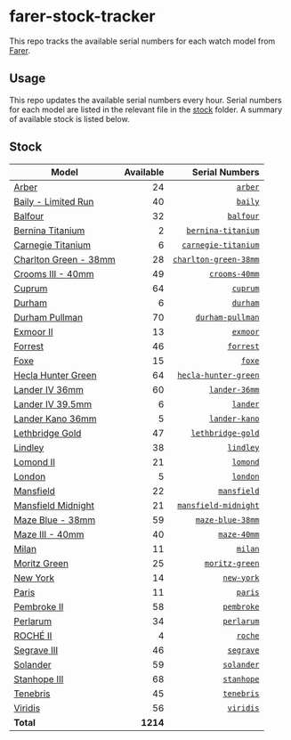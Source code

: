 # farer-stock-tracker

This repo tracks the available serial numbers for each watch model from [Farer](https://farer.com).

## Usage

This repo updates the available serial numbers every hour. Serial numbers for each model are listed in the relevant file in the [stock](./stock) folder. A summary of available stock is listed below.

## Stock

| Model | Available | Serial Numbers |
| ----- | --------: | -------------: |
| [Arber](https://usd.farer.com/products/arber) | 24 | [`arber`](./stock/arber) |
| [Baily - Limited Run](https://usd.farer.com/products/baily) | 40 | [`baily`](./stock/baily) |
| [Balfour](https://usd.farer.com/products/balfour) | 32 | [`balfour`](./stock/balfour) |
| [Bernina Titanium](https://usd.farer.com/products/bernina-titanium) | 2 | [`bernina-titanium`](./stock/bernina-titanium) |
| [Carnegie Titanium](https://usd.farer.com/products/carnegie-titanium) | 6 | [`carnegie-titanium`](./stock/carnegie-titanium) |
| [Charlton Green - 38mm](https://usd.farer.com/products/charlton-green-38mm) | 28 | [`charlton-green-38mm`](./stock/charlton-green-38mm) |
| [Crooms III - 40mm](https://usd.farer.com/products/crooms-40mm) | 49 | [`crooms-40mm`](./stock/crooms-40mm) |
| [Cuprum](https://usd.farer.com/products/cuprum) | 64 | [`cuprum`](./stock/cuprum) |
| [Durham](https://usd.farer.com/products/durham) | 6 | [`durham`](./stock/durham) |
| [Durham Pullman](https://usd.farer.com/products/durham-pullman) | 70 | [`durham-pullman`](./stock/durham-pullman) |
| [Exmoor II](https://usd.farer.com/products/exmoor) | 13 | [`exmoor`](./stock/exmoor) |
| [Forrest](https://usd.farer.com/products/forrest) | 46 | [`forrest`](./stock/forrest) |
| [Foxe](https://usd.farer.com/products/foxe) | 15 | [`foxe`](./stock/foxe) |
| [Hecla Hunter Green](https://usd.farer.com/products/hecla-hunter-green) | 64 | [`hecla-hunter-green`](./stock/hecla-hunter-green) |
| [Lander IV 36mm](https://usd.farer.com/products/lander-36mm) | 60 | [`lander-36mm`](./stock/lander-36mm) |
| [Lander IV 39.5mm](https://usd.farer.com/products/lander) | 6 | [`lander`](./stock/lander) |
| [Lander Kano 36mm](https://usd.farer.com/products/lander-kano) | 5 | [`lander-kano`](./stock/lander-kano) |
| [Lethbridge Gold](https://usd.farer.com/products/lethbridge-gold) | 47 | [`lethbridge-gold`](./stock/lethbridge-gold) |
| [Lindley](https://usd.farer.com/products/lindley) | 38 | [`lindley`](./stock/lindley) |
| [Lomond II](https://usd.farer.com/products/lomond) | 21 | [`lomond`](./stock/lomond) |
| [London](https://usd.farer.com/products/london) | 5 | [`london`](./stock/london) |
| [Mansfield](https://usd.farer.com/products/mansfield) | 22 | [`mansfield`](./stock/mansfield) |
| [Mansfield Midnight](https://usd.farer.com/products/mansfield-midnight) | 21 | [`mansfield-midnight`](./stock/mansfield-midnight) |
| [Maze Blue - 38mm](https://usd.farer.com/products/maze-blue-38mm) | 59 | [`maze-blue-38mm`](./stock/maze-blue-38mm) |
| [Maze III - 40mm](https://usd.farer.com/products/maze-40mm) | 40 | [`maze-40mm`](./stock/maze-40mm) |
| [Milan](https://usd.farer.com/products/milan) | 11 | [`milan`](./stock/milan) |
| [Moritz Green](https://usd.farer.com/products/moritz-green) | 25 | [`moritz-green`](./stock/moritz-green) |
| [New York](https://usd.farer.com/products/new-york) | 14 | [`new-york`](./stock/new-york) |
| [Paris](https://usd.farer.com/products/paris) | 11 | [`paris`](./stock/paris) |
| [Pembroke II](https://usd.farer.com/products/pembroke) | 58 | [`pembroke`](./stock/pembroke) |
| [Perlarum](https://usd.farer.com/products/perlarum) | 34 | [`perlarum`](./stock/perlarum) |
| [ROCHÉ II](https://usd.farer.com/products/roche) | 4 | [`roche`](./stock/roche) |
| [Segrave III](https://usd.farer.com/products/segrave) | 46 | [`segrave`](./stock/segrave) |
| [Solander](https://usd.farer.com/products/solander) | 59 | [`solander`](./stock/solander) |
| [Stanhope III](https://usd.farer.com/products/stanhope) | 68 | [`stanhope`](./stock/stanhope) |
| [Tenebris](https://usd.farer.com/products/tenebris) | 45 | [`tenebris`](./stock/tenebris) |
| [Viridis](https://usd.farer.com/products/viridis) | 56 | [`viridis`](./stock/viridis) |
| **Total** | **1214** | |
